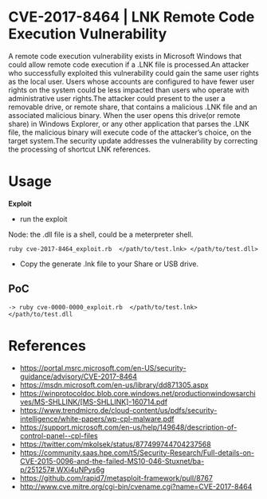 # CVE-2017-8464 | LNK Remote Code Execution Vulnerability
A remote code execution vulnerability exists in Microsoft Windows that could allow remote code execution if a .LNK file is processed.An attacker who successfully exploited this vulnerability could gain the same user rights as the local user. Users whose accounts are configured to have fewer user rights on the system could be less impacted than users who operate with administrative user rights.The attacker could present to the user a removable drive, or remote share, that contains a malicious .LNK file and an associated malicious binary. When the user opens this drive(or remote share) in Windows Explorer, or any other application that parses the .LNK file, the malicious binary will execute code of the attacker’s choice, on the target system.The security update addresses the vulnerability by correcting the processing of shortcut LNK references.

# Usage
**Exploit**

- run the exploit

Node: the .dll file is a shell, could be a meterpreter shell.

```
ruby cve-2017-8464_exploit.rb  </path/to/test.lnk> </path/to/test.dll>
```

- Copy the generate .lnk file to your Share or USB drive. 

## PoC

```
-> ruby cve-0000-0000_exploit.rb  </path/to/test.lnk> </path/to/test.dll
```

# References
- https://portal.msrc.microsoft.com/en-US/security-guidance/advisory/CVE-2017-8464
- https://msdn.microsoft.com/en-us/library/dd871305.aspx
- https://winprotocoldoc.blob.core.windows.net/productionwindowsarchives/MS-SHLLINK/[MS-SHLLINK]-160714.pdf
- https://www.trendmicro.de/cloud-content/us/pdfs/security-intelligence/white-papers/wp-cpl-malware.pdf
- https://support.microsoft.com/en-us/help/149648/description-of-control-panel--cpl-files
- https://twitter.com/mkolsek/status/877499744704237568
- https://community.saas.hpe.com/t5/Security-Research/Full-details-on-CVE-2015-0096-and-the-failed-MS10-046-Stuxnet/ba-p/251257#.WXi4uNPys6g
- https://github.com/rapid7/metasploit-framework/pull/8767
- http://www.cve.mitre.org/cgi-bin/cvename.cgi?name=CVE-2017-8464

